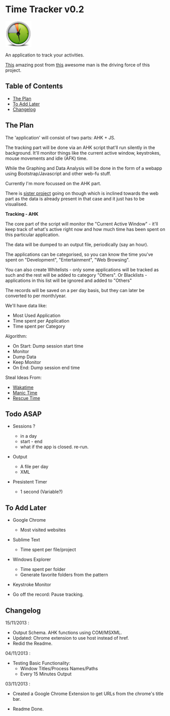 # Time Tracker v0.2

![Tracker](/Data/TimeSmall.png)

An application to track your activities.

[This](http://blog.stephenwolfram.com/2012/03/the-personal-analytics-of-my-life/) amazing post from [this](http://en.wikipedia.org/wiki/Stephen_wolfram) awesome man is the driving force of this project.

## Table of Contents

* [The Plan](#plan)
* [To Add Later](#later)
* [Changelog](#changelog)

## <a name="plan"></a>The Plan

The 'application' will consist of two parts: AHK + JS.

The tracking part will be done via an AHK script that'll run silently in the background. It'll monitor things like the current active window, keystrokes, mouse movements and idle (AFK) time.

While the Graphing and Data Analysis will be done in the form of a webapp using Bootstrap/Javascript and other web-fu stuff.

Currently I'm more focussed on the AHK part.

There is [sister project](http://github.com/dufferzafar/internet-usage) going on though which is inclined towards the web part as the data is already present in that case and it just has to be visualised.

**Tracking - AHK**

The core part of the script will monitor the "Current Active Window" - it'll keep track of what's active right now and how much time has been spent on this particular application.

The data will be dumped to an output file, periodically (say an hour). 

The applications can be categorised, so you can know the time you've spent on "Development", "Entertainment", "Web Browsing".

You can also create Whitelists - only some applications will be tracked as such and the rest will be added to category "Others". Or Blacklists - applications in this list will be ignored and added to "Others"

The records will be saved on a per day basis, but they can later be converted to per month/year.

We'll have data like:
  * Most Used Application
  * Time spent per Application
  * Time spent per Category

Algorithm:
  * On Start: Dump session start time
  * Monitor 
  * Dump Data
  * Keep Monitor
  * On End: Dump session end time

Steal Ideas From:
  * [Wakatime](www.wakati.me)
  * [Manic Time](www.manictime.com)
  * [Rescue Time](www.rescuetime.com)

## <a name="todo"></a>Todo ASAP

* Sessions ?
  * in a day
  * start - end
  * what if the app is closed. re-run.

* Output
  * A file per day
  * XML

* Presistent Timer
  * 1 second (Variable?)

## <a name="later"></a>To Add Later

* Google Chrome
  * Most visited websites

* Sublime Text
  * Time spent per file/project

* Windows Explorer
  * Time spent per folder
  * Generate favorite folders from the pattern

* Keystroke Monitor

* Go off the record: Pause tracking.

## <a name="changelog"></a>Changelog

15/11/2013 :
* Output Schema. AHK functions using COM/MSXML.
* Updated: Chrome extension to use host instead of href.
* Redid the Readme.

04/11/2013 :
* Testing Basic Functionality:
  * Window Titles/Process Names/Paths
  * Every 15 Minutes Output

03/11/2013 :
* Created a Google Chrome Extension to get URLs from the chrome's title bar.

* Readme Done.

<!-- Reset Chrome Time Tracker: 01/11/2013-21:32 -->
